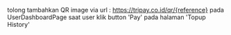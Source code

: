 tolong tambahkan QR image via url : https://tripay.co.id/qr/{reference} pada UserDashboardPage saat user klik button 'Pay' pada halaman 'Topup History'